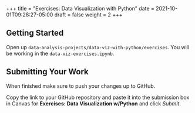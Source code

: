 +++
title = "Exercises: Data Visualization with Python"
date = 2021-10-01T09:28:27-05:00
draft = false
weight = 2
+++

## Getting Started

Open up `data-analysis-projects/data-viz-with-python/exercises`. You will be working in the `data-viz-exercises.ipynb`. 

## Submitting Your Work

When finished make sure to push your changes up to GitHub. 

Copy the link to your GitHub repository and paste it into the submission box in Canvas for **Exercises: Data Visualization w/Python** and click *Submit*. 
